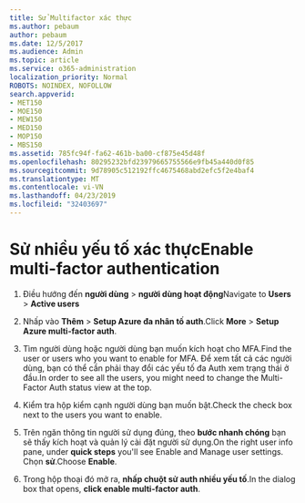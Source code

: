 ```yaml
---
title: Sử Multifactor xác thực
ms.author: pebaum
author: pebaum
ms.date: 12/5/2017
ms.audience: Admin
ms.topic: article
ms.service: o365-administration
localization_priority: Normal
ROBOTS: NOINDEX, NOFOLLOW
search.appverid:
- MET150
- MOE150
- MEW150
- MED150
- MOP150
- MBS150
ms.assetid: 785fc94f-fa62-461b-ba00-cf875e45d48f
ms.openlocfilehash: 80295232bfd23979665755566e9fb45a440d0f85
ms.sourcegitcommit: 9d78905c512192ffc4675468abd2efc5f2e4baf4
ms.translationtype: MT
ms.contentlocale: vi-VN
ms.lasthandoff: 04/23/2019
ms.locfileid: "32403697"
---
```

# <a name="enable-multi-factor-authentication"></a><span data-ttu-id="76620-102">Sử nhiều yếu tố xác thực</span><span class="sxs-lookup"><span data-stu-id="76620-102">Enable multi-factor authentication</span></span>

1. <span data-ttu-id="76620-103">Điều hướng đến **người dùng** \> **người dùng hoạt động**</span><span class="sxs-lookup"><span data-stu-id="76620-103">Navigate to **Users** \> **Active users**</span></span>
    
2. <span data-ttu-id="76620-104">Nhấp vào **Thêm** \> **Setup Azure đa nhân tố auth**.</span><span class="sxs-lookup"><span data-stu-id="76620-104">Click **More** \> **Setup Azure multi-factor auth**.</span></span> 
    
3. <span data-ttu-id="76620-105">Tìm người dùng hoặc người dùng bạn muốn kích hoạt cho MFA.</span><span class="sxs-lookup"><span data-stu-id="76620-105">Find the user or users who you want to enable for MFA.</span></span> <span data-ttu-id="76620-106">Để xem tất cả các người dùng, bạn có thể cần phải thay đổi các yếu tố đa Auth xem trạng thái ở đầu.</span><span class="sxs-lookup"><span data-stu-id="76620-106">In order to see all the users, you might need to change the Multi-Factor Auth status view at the top.</span></span>
    
4. <span data-ttu-id="76620-107">Kiểm tra hộp kiểm cạnh người dùng bạn muốn bật.</span><span class="sxs-lookup"><span data-stu-id="76620-107">Check the check box next to the users you want to enable.</span></span>
    
5.  <span data-ttu-id="76620-108">Trên ngăn thông tin người sử dụng đúng, theo **bước nhanh chóng** bạn sẽ thấy kích hoạt và quản lý cài đặt người sử dụng.</span><span class="sxs-lookup"><span data-stu-id="76620-108">On the right user info pane, under **quick steps** you'll see Enable and Manage user settings.</span></span> <span data-ttu-id="76620-109">Chọn **sử**.</span><span class="sxs-lookup"><span data-stu-id="76620-109">Choose **Enable**.</span></span> 
    
6. <span data-ttu-id="76620-110">Trong hộp thoại đó mở ra, **nhấp chuột sử auth nhiều yếu tố**.</span><span class="sxs-lookup"><span data-stu-id="76620-110">In the dialog box that opens, **click enable multi-factor auth**.</span></span> 
    

